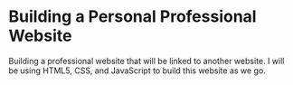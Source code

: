 # Building a Personal Professional Website

Building a professional website that will be linked to another website.
I will be using HTML5, CSS, and JavaScript to build this website as we go.
